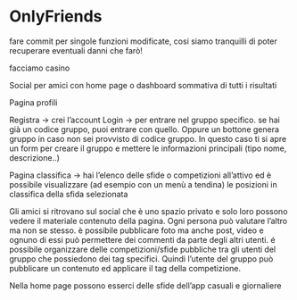 # OnlyFriends
fare commit per singole funzioni modificate, cosi siamo tranquilli di poter recuperare eventuali danni che farò!

facciamo casino

Social per amici con home page o dashboard sommativa di tutti i risultati

Pagina profili

Registra → crei l’account
Login → per entrare nel gruppo specifico. se hai già un codice gruppo, puoi entrare con quello. Oppure un bottone genera gruppo in caso non sei provvisto di codice gruppo. In questo caso ti si apre un form per creare il gruppo e mettere le informazioni principali (tipo nome, descrizione..)

Pagina classifica → hai l’elenco delle sfide o competizioni all’attivo ed è possibile visualizzare (ad esempio con un menù a tendina) le posizioni in classifica della sfida selezionata

Gli amici si ritrovano sul social che è uno spazio privato e solo loro possono vedere il materiale contenuto della pagina.
Ogni persona può valutare l’altro ma non se stesso.
è possibile pubblicare foto ma anche post, video e ognuno di essi può permettere dei commenti da parte degli altri utenti.
é possibile organizzare delle competizioni/sfide pubbliche tra gli utenti del gruppo che possiedono dei tag specifici. Quindi l’utente del gruppo può pubblicare un contenuto ed applicare il tag della competizione.

Nella home page possono esserci delle sfide dell’app casuali e giornaliere
